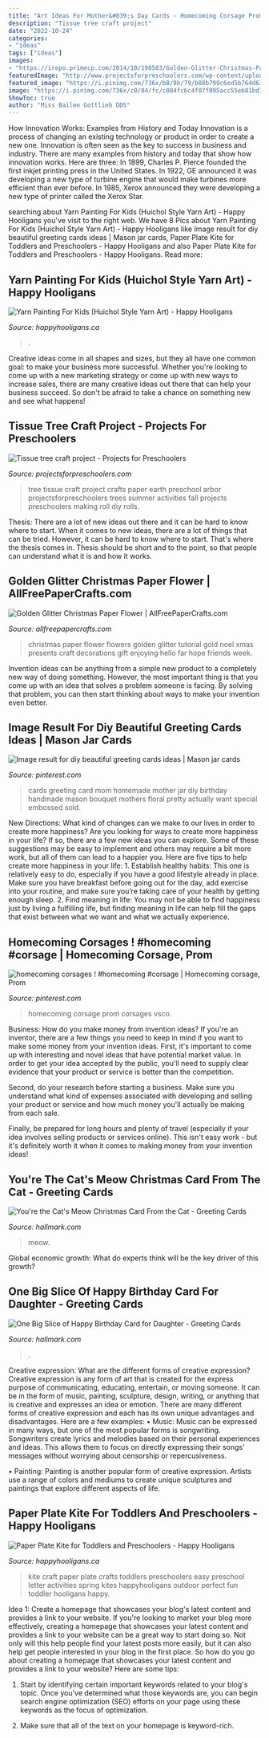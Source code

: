 ```yaml
---
title: "Art Ideas For Mother&#039;s Day Cards - Homecoming Corsage Prom Corsages Vsco"
description: "Tissue tree craft project"
date: "2022-10-24"
categories:
- "ideas"
tags: ["ideas"]
images:
- "https://irepo.primecp.com/2014/10/198583/Golden-Glitter-Christmas-Paper-Flower-IMR_ExtraLarge1000_ID-762528.jpg?v=762528"
featuredImage: "http://www.projectsforpreschoolers.com/wp-content/uploads/2011/04/making-a-tissue-tree-picture.jpg"
featured_image: "https://i.pinimg.com/736x/b8/8b/79/b88b799c6ed5b764d63bd949545a7391.jpg"
image: "https://i.pinimg.com/736x/c0/84/fc/c084fc6c4f07f095acc55eb81bd774fa.jpg"
ShowToc: true
author: "Miss Bailee Gottlieb DDS"
---
```



How Innovation Works: Examples from History and Today
Innovation is a process of changing an existing technology or product in order to create a new one. Innovation is often seen as the key to success in business and industry. There are many examples from history and today that show how innovation works. Here are three: 
In 1899, Charles P. Pierce founded the first inkjet printing press in the United States.
In 1922, GE announced it was developing a new type of turbine engine that would make turbines more efficient than ever before. 
In 1985, Xerox announced they were developing a new type of printer called the Xerox Star.

	

		
searching about Yarn Painting For Kids (Huichol Style Yarn Art) - Happy Hooligans you've visit to the right web. We have 8 Pics about Yarn Painting For Kids (Huichol Style Yarn Art) - Happy Hooligans like Image result for diy beautiful greeting cards ideas | Mason jar cards, Paper Plate Kite for Toddlers and Preschoolers - Happy Hooligans and also Paper Plate Kite for Toddlers and Preschoolers - Happy Hooligans. Read more:
		
    
## Yarn Painting For Kids (Huichol Style Yarn Art) - Happy Hooligans

<img loading=lazy src="https://happyhooligans.ca/wp-content/uploads/2020/06/owl-and-flower-art-on-styrofoam-tray-made-with-yarn.jpg" onerror="this.onerror=null;this.src='https://tse2.mm.bing.net/th?id=OIP.TY2_Sd7xuiss_7qX961DsQHaLH&amp;pid=15.1';" alt="Yarn Painting For Kids (Huichol Style Yarn Art) - Happy Hooligans">

_Source: happyhooligans.ca_

>. 

	

Creative ideas come in all shapes and sizes, but they all have one common goal: to make your business more successful. Whether you're looking to come up with a new marketing strategy or come up with new ways to increase sales, there are many creative ideas out there that can help your business succeed. So don't be afraid to take a chance on something new and see what happens!

    
## Tissue Tree Craft Project - Projects For Preschoolers

<img loading=lazy src="http://www.projectsforpreschoolers.com/wp-content/uploads/2011/04/making-a-tissue-tree-picture.jpg" onerror="this.onerror=null;this.src='https://tse4.mm.bing.net/th?id=OIP.mflp8oOLWSoyDGMBaB7Q5AAAAA&amp;pid=15.1';" alt="Tissue tree craft project - Projects for Preschoolers">

_Source: projectsforpreschoolers.com_

>tree tissue craft project crafts paper earth preschool arbor projectsforpreschoolers trees summer activities fall projects preschoolers making roll diy rolls. 

	

Thesis: There are a lot of new ideas out there and it can be hard to know where to start.
When it comes to new ideas, there are a lot of things that can be tried. However, it can be hard to know where to start. That's where the thesis comes in. Thesis should be short and to the point, so that people can understand what it is and how it works.

    
## Golden Glitter Christmas Paper Flower | AllFreePaperCrafts.com

<img loading=lazy src="https://irepo.primecp.com/2014/10/198583/Golden-Glitter-Christmas-Paper-Flower-IMR_ExtraLarge1000_ID-762528.jpg?v=762528" onerror="this.onerror=null;this.src='https://tse4.mm.bing.net/th?id=OIP.-O9J_5U375FDaBSxq-6VOgHaLH&amp;pid=15.1';" alt="Golden Glitter Christmas Paper Flower | AllFreePaperCrafts.com">

_Source: allfreepapercrafts.com_

>christmas paper flower flowers golden glitter tutorial gold noel xmas presents craft decorations gift enjoying hello far hope friends week. 

	

Invention ideas can be anything from a simple new product to a completely new way of doing something. However, the most important thing is that you come up with an idea that solves a problem someone is facing. By solving that problem, you can then start thinking about ways to make your invention even better.

    
## Image Result For Diy Beautiful Greeting Cards Ideas | Mason Jar Cards

<img loading=lazy src="https://i.pinimg.com/736x/b8/8b/79/b88b799c6ed5b764d63bd949545a7391.jpg" onerror="this.onerror=null;this.src='https://tse2.mm.bing.net/th?id=OIP.8GdiR4T1r04TBBSF9aip9gAAAA&amp;pid=15.1';" alt="Image result for diy beautiful greeting cards ideas | Mason jar cards">

_Source: pinterest.com_

>cards greeting card mom homemade mother jar diy birthday handmade mason bouquet mothers floral pretty actually want special embossed sold. 

	

New Directions: What kind of changes can we make to our lives in order to create more happiness?
Are you looking for ways to create more happiness in your life? If so, there are a few new ideas you can explore. Some of these suggestions may be easy to implement and others may require a bit more work, but all of them can lead to a happier you. Here are five tips to help create more happiness in your life: 1. Establish healthy habits: This one is relatively easy to do, especially if you have a good lifestyle already in place. Make sure you have breakfast before going out for the day, add exercise into your routine, and make sure you’re taking care of your health by getting enough sleep. 2. Find meaning in life: You may not be able to find happiness just by living a fulfilling life, but finding meaning in life can help fill the gaps that exist between what we want and what we actually experience.

    
## Homecoming Corsages ! #homecoming #corsage | Homecoming Corsage, Prom

<img loading=lazy src="https://i.pinimg.com/736x/c0/84/fc/c084fc6c4f07f095acc55eb81bd774fa.jpg" onerror="this.onerror=null;this.src='https://tse4.mm.bing.net/th?id=OIP.ryvDEibKqNQbqq1Xa-9AEgHaJ4&amp;pid=15.1';" alt="homecoming corsages ! #homecoming #corsage | Homecoming corsage, Prom">

_Source: pinterest.com_

>homecoming corsage prom corsages vsco. 

	

Business: How do you make money from invention ideas?
If you're an inventor, there are a few things you need to keep in mind if you want to make some money from your invention ideas. 
First, it's important to come up with interesting and novel ideas that have potential market value. In order to get your idea accepted by the public, you'll need to supply clear evidence that your product or service is better than the competition.

Second, do your research before starting a business. Make sure you understand what kind of expenses associated with developing and selling your product or service and how much money you'll actually be making from each sale.

Finally, be prepared for long hours and plenty of travel (especially if your idea involves selling products or services online). This isn't easy work - but it's definitely worth it when it comes to making money from your invention ideas!

    
## You&#039;re The Cat&#039;s Meow Christmas Card From The Cat - Greeting Cards

<img loading=lazy src="https://www.hallmark.com/dw/image/v2/AALB_PRD/on/demandware.static/-/Sites-hallmark-master/default/dw07b9ee51/images/finished-goods/Cats-Meow-Christmas-Card-From-the-Cat_299XZH5804_04.jpg?sw=1920" onerror="this.onerror=null;this.src='https://tse4.mm.bing.net/th?id=OIP.afrEKMlICKiGbQHEUYG-TwHaHa&amp;pid=15.1';" alt="You&#039;re the Cat&#039;s Meow Christmas Card From the Cat - Greeting Cards">

_Source: hallmark.com_

>meow. 

	

Global economic growth: What do experts think will be the key driver of this growth?
 

    
## One Big Slice Of Happy Birthday Card For Daughter - Greeting Cards

<img loading=lazy src="https://www.hallmark.com/dw/image/v2/AALB_PRD/on/demandware.static/-/Sites-hallmark-master/default/dw724a51c7/images/finished-goods/One-Big-Slice-of-Happy-Birthday-Card-for-Daughter-root-239LGH1111_PV.1.LGH1111.jpg_Source_Image.jpg" onerror="this.onerror=null;this.src='https://tse3.mm.bing.net/th?id=OIP.MgoaVdXR5yoaqoJsQdIK_wHaKz&amp;pid=15.1';" alt="One Big Slice of Happy Birthday Card for Daughter - Greeting Cards">

_Source: hallmark.com_

>. 

	

Creative expression: What are the different forms of creative expression?
Creative expression is any form of art that is created for the express purpose of communicating, educating, entertain, or moving someone. It can be in the form of music, painting, sculpture, design, writing, or anything that is creative and expresses an idea or emotion. There are many different forms of creative expression and each has its own unique advantages and disadvantages. Here are a few examples: 
• Music: Music can be expressed in many ways, but one of the most popular forms is songwriting. Songwriters create lyrics and melodies based on their personal experiences and ideas. This allows them to focus on directly expressing their songs’ messages without worrying about censorship or repercusiveness. 

• Painting: Painting is another popular form of creative expression. Artists use a range of colors and mediums to create unique sculptures and paintings that explore different aspects of life.

    
## Paper Plate Kite For Toddlers And Preschoolers - Happy Hooligans

<img loading=lazy src="https://happyhooligans.ca/wp-content/uploads/2016/04/Paper-Plate-Kite-craft-Happy-Hooligans-.jpg" onerror="this.onerror=null;this.src='https://tse1.mm.bing.net/th?id=OIP.pRAKreX5cSNrW_Agkzh2BgAAAA&amp;pid=15.1';" alt="Paper Plate Kite for Toddlers and Preschoolers - Happy Hooligans">

_Source: happyhooligans.ca_

>kite craft paper plate crafts toddlers preschoolers easy preschool letter activities spring kites happyhooligans outdoor perfect fun toddler hooligans happy. 

	

Idea 1: Create a homepage that showcases your blog's latest content and provides a link to your website.
If you're looking to market your blog more effectively, creating a homepage that showcases your latest content and provides a link to your website can be a great way to start doing so. Not only will this help people find your latest posts more easily, but it can also help get people interested in your blog in the first place. So how do you go about creating a homepage that showcases your latest content and provides a link to your website? Here are some tips:
1. Start by identifying certain important keywords related to your blog's topic. Once you've determined what those keywords are, you can begin search engine optimization (SEO) efforts on your page using these keywords as the focus of optimization.

2. Make sure that all of the text on your homepage is keyword-rich.

